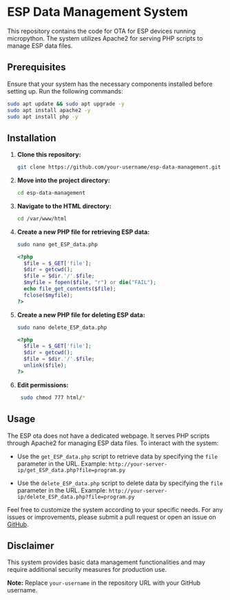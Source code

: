 # ESP Data Management System

This repository contains the code for OTA for ESP devices running micropython. The system utilizes Apache2 for serving PHP scripts to manage ESP data files.

## Prerequisites

Ensure that your system has the necessary components installed before setting up. Run the following commands:

```bash
sudo apt update && sudo apt upgrade -y
sudo apt install apache2 -y
sudo apt install php -y
```

## Installation

1. **Clone this repository:**

   ```bash
   git clone https://github.com/your-username/esp-data-management.git
   ```

2. **Move into the project directory:**

   ```bash
   cd esp-data-management
   ```

3. **Navigate to the HTML directory:**

   ```bash
   cd /var/www/html
   ```

4. **Create a new PHP file for retrieving ESP data:**

   ```bash
   sudo nano get_ESP_data.php
   ```

   ```php
   <?php
     $file = $_GET['file'];
     $dir = getcwd();
     $file = $dir.'/'.$file;
     $myfile = fopen($file, "r") or die("FAIL");
     echo file_get_contents($file);
     fclose($myfile);
   ?>
   ```

5. **Create a new PHP file for deleting ESP data:**

   ```bash
   sudo nano delete_ESP_data.php
   ```

   ```php
   <?php
     $file = $_GET['file'];
     $dir = getcwd();
     $file = $dir.'/'.$file;
     unlink($file);
   ?>
   ```

6. **Edit permissions:**

   ```bash
    sudo chmod 777 html/*
   ```

## Usage

The ESP ota does not have a dedicated webpage. It serves PHP scripts through Apache2 for managing ESP data files. To interact with the system:

- Use the `get_ESP_data.php` script to retrieve data by specifying the `file` parameter in the URL.
  Example: `http://your-server-ip/get_ESP_data.php?file=program.py`

- Use the `delete_ESP_data.php` script to delete data by specifying the `file` parameter in the URL.
  Example: `http://your-server-ip/delete_ESP_data.php?file=program.py`

Feel free to customize the system according to your specific needs. For any issues or improvements, please submit a pull request or open an issue on [GitHub](https://github.com/your-username/esp-data-management).

## Disclaimer

This system provides basic data management functionalities and may require additional security measures for production use.

**Note:** Replace `your-username` in the repository URL with your GitHub username.
